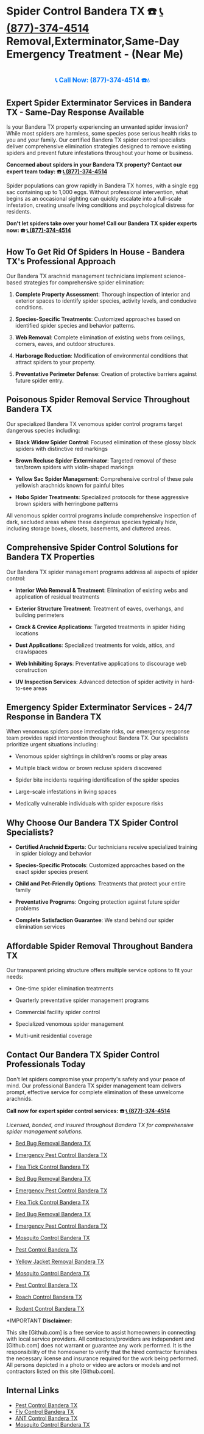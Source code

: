 # Spider Control Bandera TX ☎️ [📞 (877)-374-4514](https://pest-control-4514.netlify.app) Removal,Exterminator,Same-Day Emergency Treatment - (Near Me)
# 

<p align="center" style="font-size: 1.2em; font-weight: bold; margin: 20px 0;">
  <a href="https://pest-control-4514.netlify.app" target="_blank" style="color: #007BFF; text-decoration: none;">📞 Call Now: (877)-374-4514 ☎️💧</a>
</p>

## Expert Spider Exterminator Services in Bandera TX - Same-Day Response Available

Is your Bandera TX property experiencing an unwanted spider invasion? While most spiders are harmless, some species pose serious health risks to you and your family. Our certified Bandera TX spider control specialists deliver comprehensive elimination strategies designed to remove existing spiders and prevent future infestations throughout your home or business.

**Concerned about spiders in your Bandera TX property? Contact our expert team today: ☎️ [📞 (877)-374-4514](https://pest-control-4514.netlify.app)**

Spider populations can grow rapidly in Bandera TX homes, with a single egg sac containing up to 1,000 eggs. Without professional intervention, what begins as an occasional sighting can quickly escalate into a full-scale infestation, creating unsafe living conditions and psychological distress for residents.

**Don't let spiders take over your home! Call our Bandera TX spider experts now: ☎️ [📞 (877)-374-4514](https://pest-control-4514.netlify.app)**

## How To Get Rid Of Spiders In House - Bandera TX's Professional Approach

Our Bandera TX arachnid management technicians implement science-based strategies for comprehensive spider elimination:

1. **Complete Property Assessment**: Thorough inspection of interior and exterior spaces to identify spider species, activity levels, and conducive conditions.

2. **Species-Specific Treatments**: Customized approaches based on identified spider species and behavior patterns.

3. **Web Removal**: Complete elimination of existing webs from ceilings, corners, eaves, and outdoor structures.

4. **Harborage Reduction**: Modification of environmental conditions that attract spiders to your property.

5. **Preventative Perimeter Defense**: Creation of protective barriers against future spider entry.

## Poisonous Spider Removal Service Throughout Bandera TX

Our specialized Bandera TX venomous spider control programs target dangerous species including:

- **Black Widow Spider Control**: Focused elimination of these glossy black spiders with distinctive red markings

- **Brown Recluse Spider Exterminator**: Targeted removal of these tan/brown spiders with violin-shaped markings

- **Yellow Sac Spider Management**: Comprehensive control of these pale yellowish arachnids known for painful bites

- **Hobo Spider Treatments**: Specialized protocols for these aggressive brown spiders with herringbone patterns

All venomous spider control programs include comprehensive inspection of dark, secluded areas where these dangerous species typically hide, including storage boxes, closets, basements, and cluttered areas.

## Comprehensive Spider Control Solutions for Bandera TX Properties

Our Bandera TX spider management programs address all aspects of spider control:

- **Interior Web Removal & Treatment**: Elimination of existing webs and application of residual treatments

- **Exterior Structure Treatment**: Treatment of eaves, overhangs, and building perimeters

- **Crack & Crevice Applications**: Targeted treatments in spider hiding locations

- **Dust Applications**: Specialized treatments for voids, attics, and crawlspaces

- **Web Inhibiting Sprays**: Preventative applications to discourage web construction

- **UV Inspection Services**: Advanced detection of spider activity in hard-to-see areas

## Emergency Spider Exterminator Services - 24/7 Response in Bandera TX

When venomous spiders pose immediate risks, our emergency response team provides rapid intervention throughout Bandera TX. Our specialists prioritize urgent situations including:

- Venomous spider sightings in children's rooms or play areas

- Multiple black widow or brown recluse spiders discovered

- Spider bite incidents requiring identification of the spider species

- Large-scale infestations in living spaces

- Medically vulnerable individuals with spider exposure risks

## Why Choose Our Bandera TX Spider Control Specialists?

- **Certified Arachnid Experts**: Our technicians receive specialized training in spider biology and behavior

- **Species-Specific Protocols**: Customized approaches based on the exact spider species present

- **Child and Pet-Friendly Options**: Treatments that protect your entire family

- **Preventative Programs**: Ongoing protection against future spider problems

- **Complete Satisfaction Guarantee**: We stand behind our spider elimination services

## Affordable Spider Removal Throughout Bandera TX

Our transparent pricing structure offers multiple service options to fit your needs:

- One-time spider elimination treatments

- Quarterly preventative spider management programs

- Commercial facility spider control

- Specialized venomous spider management

- Multi-unit residential coverage

## Contact Our Bandera TX Spider Control Professionals Today

Don't let spiders compromise your property's safety and your peace of mind. Our professional Bandera TX spider management team delivers prompt, effective service for complete elimination of these unwelcome arachnids.

**Call now for expert spider control services: ☎️ [📞 (877)-374-4514](https://pest-control-4514.netlify.app)**

*Licensed, bonded, and insured throughout Bandera TX for comprehensive spider management solutions.*


- [Bed Bug Removal Bandera TX](https://github.com/allyoucaneatsushiin/plumbing-texas/blob/main/Bed-Bug-Removal-Bandera-TX-877-374-4514-Exterminator-Same-Day-Emergency-Treatment-Near-Me.md)
- [Emergency Pest Control Bandera TX](https://github.com/allyoucaneatsushiin/plumbing-texas/blob/main/Emergency-Pest-Control-Bandera-TX-877-374-4514-24-7-Fast-Response-Near-Me.md)
- [Flea Tick Control Bandera TX](https://github.com/allyoucaneatsushiin/plumbing-texas/blob/main/Flea-Tick-Control-Bandera-TX-877-374-4514-Removal-Exterminator-Same-Day-Emergency-Treatment-Near-Me.md)


- [Bed Bug Removal Bandera TX](https://github.com/allyoucaneatsushiin/plumbing-texas/blob/main/Bed-Bug-Removal-Bandera-TX-877-374-4514-Exterminator-Same-Day-Emergency-Treatment-Near-Me.md)
- [Emergency Pest Control Bandera TX](https://github.com/allyoucaneatsushiin/plumbing-texas/blob/main/Emergency-Pest-Control-Bandera-TX-877-374-4514-24-7-Fast-Response-Near-Me.md)
- [Flea Tick Control Bandera TX](https://github.com/allyoucaneatsushiin/plumbing-texas/blob/main/Flea-Tick-Control-Bandera-TX-877-374-4514-Removal-Exterminator-Same-Day-Emergency-Treatment-Near-Me.md)


- [Bed Bug Removal Bandera TX](https://github.com/allyoucaneatsushiin/plumbing-texas/blob/main/Bed-Bug-Removal-Bandera-TX-877-374-4514-Exterminator-Same-Day-Emergency-Treatment-Near-Me.md)
- [Emergency Pest Control Bandera TX](https://github.com/allyoucaneatsushiin/plumbing-texas/blob/main/Emergency-Pest-Control-Bandera-TX-877-374-4514-24-7-Fast-Response-Near-Me.md)
- [Mosquito Control Bandera TX](https://github.com/allyoucaneatsushiin/plumbing-texas/blob/main/Mosquito-Control-Bandera-TX-877-374-4514-Exterminator-Same-Day-Emergency-Treatment-Near-Me.md)


- [Pest Control Bandera TX](https://github.com/allyoucaneatsushiin/plumbing-texas/blob/main/Pest-Control-Bandera-TX-877-374-4514-Exterminator-Same-Day-Emergency-Treatment-Near-Me.md)
- [Yellow Jacket Removal Bandera TX](https://github.com/allyoucaneatsushiin/plumbing-texas/blob/main/Yellow-Jacket-Removal-Bandera-TX-877-374-4514-Exterminator-Same-Day-Emergency-Treatment-Near-Me.md)
- [Mosquito Control Bandera TX](https://github.com/allyoucaneatsushiin/plumbing-texas/blob/main/Mosquito-Control-Bandera-TX-877-374-4514-Exterminator-Same-Day-Emergency-Treatment-Near-Me.md)


- [Pest Control Bandera TX](https://github.com/allyoucaneatsushiin/plumbing-texas/blob/main/Pest-Control-Bandera-TX-877-374-4514-Exterminator-Same-Day-Emergency-Treatment-Near-Me.md)
- [Roach Control Bandera TX](https://github.com/allyoucaneatsushiin/plumbing-texas/blob/main/Roach-Control-Bandera-TX-877-374-4514-Removal-Exterminator-Same-Day-Emergency-Treatment-Near-Me.md)
- [Rodent Control Bandera TX](https://github.com/allyoucaneatsushiin/plumbing-texas/blob/main/Rodent-Control-Bandera-TX-877-374-4514-Rat-Removal-Exterminator-Same-Day-Emergency-Treatment-Near-Me.md)


*IMPORTANT **Disclaimer:**  

This site [Github.com] is a free service to assist homeowners in connecting with local service providers. All contractors/providers are independent and [Github.com] does not warrant or guarantee any work performed. It is the responsibility of the homeowner to verify that the hired contractor furnishes the necessary license and insurance required for the work being performed. All persons depicted in a photo or video are actors or models and not contractors listed on this site [Github.com].


## Internal Links
- [Pest Control Bandera TX](https://github.com/allyoucaneatsushiin/plumbing-texas/blob/main/Pest-Control-Bandera-TX-877-374-4514-Exterminator-Same-Day-Emergency-Treatment-Near-Me.md)
- [Fly Control Bandera TX](https://github.com/allyoucaneatsushiin/plumbing-texas/blob/main/Fly-Control-Bandera-TX-877-374-4514-Prevention-Same-Day-Emergency-Treatment-Near-Me.md)
- [ANT Control Bandera TX](https://github.com/allyoucaneatsushiin/plumbing-texas/blob/main/ANT-Control-Bandera-TX-877-374-4514-Prevention-Extermination-Same-Day-Emergency-Treatment-Near-Me.md)
- [Mosquito Control Bandera TX](https://github.com/allyoucaneatsushiin/plumbing-texas/blob/main/Mosquito-Control-Bandera-TX-877-374-4514-Exterminator-Same-Day-Emergency-Treatment-Near-Me.md)
